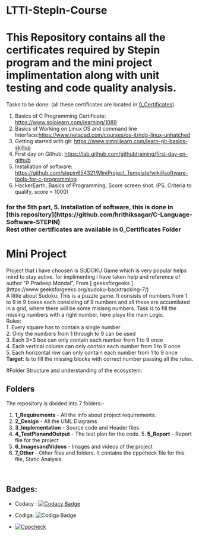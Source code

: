# LTTI-StepIn-Course
<h1> This Repository contains all the certificates required by Stepin program and the mini project implimentation along with unit testing and code quality analysis. <br></h1>

Tasks to be done: (all these certificates are located in [0_Certificates](https://github.com/hrithiksagar/M1_Sudoku/tree/main/0_Certificates)) <br>
1. Basics of C Programming Certificate: https://www.sololearn.com/learning/1089
2. Basics of Working on Linux OS and command line Interface:https://www.netacad.com/courses/os-it/ndg-linux-unhatched
3. Getting started with git: https://www.simplilearn.com/learn-git-basics-skillup
4. First day on Github: https://lab.github.com/githubtraining/first-day-on-github
5. Installation of software: https://github.com/stepin654321/MiniProject_Template/wiki#software-tools-for-c-programming
6. HackerEarth, Basics of Programming, Score screen shot. (PS. Criteria to qualify, score = 1000)

<h3> for the 5th part, 5. Installation of software, this is done in <br> [this repository](https://github.com/hrithiksagar/C-Language-Software-STEPIN)
 <br> Rest other certificates are available in 0_Certificates Folder

 
<h1> Mini Project</h1>
Project that i have choosen is SUDOKU Game which is very popular helps mind to stay active. 
for implimenting i have taken help and reference of author "P Pradeep Mondal", From [ geeksforgeeks ](https://www.geeksforgeeks.org/sudoku-backtracking-7/)
 <br>
 A little about Sudoku: This is a puzzle game. It consists of numbers from 1 to 9 in 9 boxes each consisting of 9 numbers and all these are accumilated in a grid, where there will be some misisng numbers. Task is to fill the missing numbers with a right number, here plays the main Logic.
<br> Rules: <br>
1. Every square has to contain a single number <br>
2. Only the numbers from 1 through to 9 can be used<br>
3. Each 3×3 box can only contain each number from 1 to 9 once<br>
4. Each vertical column can only contain each number from 1 to 9 once<br>
5. Each horizontal row can only contain each number from 1 to 9 once
<br><b>Target</b>: Is to fill the missing blocks with correct number passing all the rules.

#Folder Structure and understanding of the ecosystem:
## Folders
The repository is divided into 7 folders:-
1. <b>1_Requirements</b> - All the info about project requirements.
2. <b>2_Design</b> - All the UML Diagrams
3. <b>3_Implementation</b> - Source code and Header files
4. <b>4_TestPlanandOutput</b> - The test plan for the code.
5.<b> 5_Report</b> - Report file for the project
6. <b>6_ImagesandVideos</b> - Images and videos of the project
7. <b>7_Other </b> - Other files and folders. It contains the cppcheck file for this file, Static Analysis.
 
 


 
<br> 
<h2> Badges: </h2>
 
* Codacy : [![Codacy Badge](https://app.codacy.com/project/badge/Grade/274967bb369c446893ea223bdae965fa)](https://www.codacy.com/gh/hrithiksagar/M1_Sudoku/dashboard?utm_source=github.com&amp;utm_medium=referral&amp;utm_content=hrithiksagar/M1_Sudoku&amp;utm_campaign=Badge_Grade)

* Codiga: ![Codiga Badge](https://api.codiga.io/project/32088/score/svg)

* [![Cppcheck](https://github.com/hrithiksagar/M1_Sudoku/actions/workflows/analysis.yml/badge.svg)](https://github.com/hrithiksagar/M1_Sudoku/actions/workflows/analysis.yml)
